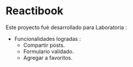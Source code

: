 # Reactibook

Este proyecto fuè desarrollado para Laboratoria : 

* Funcionalidades logradas :  
    *  Compartir posts.
    * Formulario validado.
    * Agregar a favoritos.



